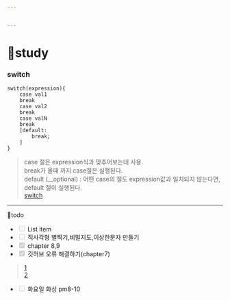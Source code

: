 ```yaml
---


---
```


<h1 id="👥study">👥study</h1>
<h3 id="switch">switch</h3>
<pre><code>switch(expression){
    case val1
    break
    case val2
    break
    case valN
    break
    [default: 
	    break;
    ]
}
</code></pre>
<blockquote>
<p>case 절은 expression식과 맞추어보는데  사용.<br>
break가 올때 까지 case절은 실행된다.<br>
default       (__optional) : 어떤 case의 절도 expression값과 일치되지 않는다면, default 절이 실행된다.<br>
<a href="https://developer.mozilla.org/ko/docs/Web/JavaScript/Reference/Statements/switch">switch</a></p>
</blockquote>
<hr>
<p>💪todo</p>
<ul>
<li class="task-list-item"><input type="checkbox" class="task-list-item-checkbox" disabled=""> List item</li>
<li class="task-list-item"><input type="checkbox" class="task-list-item-checkbox" disabled=""> 직사각형 별찍기,비밀지도,이상한문자 만들기</li>
<li class="task-list-item"><input type="checkbox" class="task-list-item-checkbox" checked="true" disabled=""> chapter 8,9</li>
<li class="task-list-item"><input type="checkbox" class="task-list-item-checkbox" checked="true" disabled=""> 깃허브 오류 해결하기(chapter7)</li>
</ul>
<blockquote>
<p><a href="https://dabo-dev.tistory.com/13">1</a><br>
<a href="https://blog.jaeyoon.io/2018/01/git-crlf.html">2</a></p>
</blockquote>
<ul>
<li class="task-list-item"><input type="checkbox" class="task-list-item-checkbox" disabled=""> 화요일 화상 pm8-10</li>
</ul>

